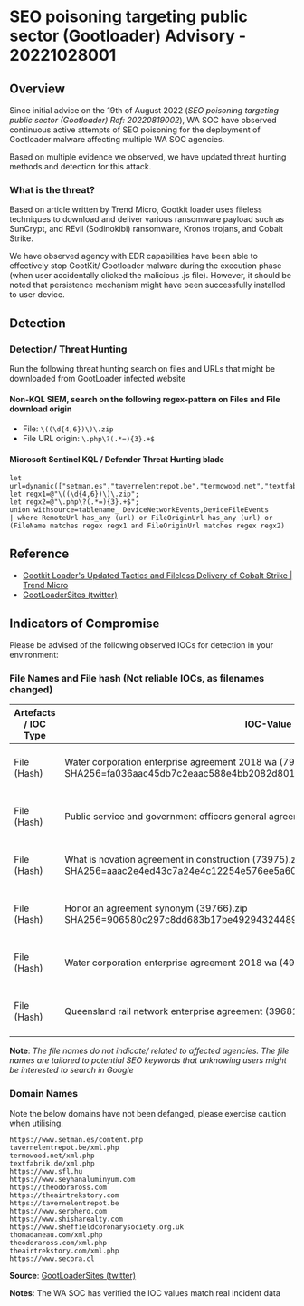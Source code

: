 # SEO poisoning targeting public sector (Gootloader) Advisory - 20221028001

## Overview

Since initial advice on the 19th of August 2022 (*SEO poisoning targeting public sector (Gootloader) Ref: 20220819002*), WA SOC have observed continuous active attempts of SEO poisoning for the deployment of Gootloader malware affecting multiple WA SOC agencies.

Based on multiple evidence we observed, we have updated threat hunting methods and detection for this attack.

### What is the threat?

Based on article written by Trend Micro, Gootkit loader uses fileless techniques to download and deliver various ransomware payload such as SunCrypt, and REvil (Sodinokibi) ransomware, Kronos trojans, and Cobalt Strike.

We have observed agency with EDR capabilities have been able to effectively stop GootKit/ Gootloader malware during the execution phase (when user accidentally clicked the malicious .js file). However, it should be noted that persistence mechanism might have been successfully installed to user device.

## Detection

### Detection/ Threat Hunting

Run the following threat hunting search on files and URLs that might be downloaded from GootLoader infected website

#### Non-KQL SIEM, search on the following regex-pattern on Files and File download origin

- File: `\((\d{4,6})\)\.zip`
- File URL origin: `\.php\?(.*=){3}.+$`

#### Microsoft Sentinel KQL / Defender Threat Hunting blade

```kusto
let url=dynamic(["setman.es","tavernelentrepot.be","termowood.net","textfabrik.de","sfl.hu","seyhanaluminyum.com","theodoraross.com","theairtrekstory.com","tavernelentrepot.be","serphero.com","shisharealty.com","sheffieldcoronarysociety.org.uk","thomadaneau.com","theodoraross.com","theairtrekstory.com","secora.cl"]);
let regx1=@"\((\d{4,6})\)\.zip";
let regx2=@"\.php\?(.*=){3}.+$";
union withsource=tablename_ DeviceNetworkEvents,DeviceFileEvents
| where RemoteUrl has_any (url) or FileOriginUrl has_any (url) or (FileName matches regex regx1 and FileOriginUrl matches regex regx2)
```

## Reference

- [Gootkit Loader's Updated Tactics and Fileless Delivery of Cobalt Strike | Trend Micro](https://www.trendmicro.com/en_us/research/22/g/gootkit-loaders-updated-tactics-and-fileless-delivery-of-cobalt-strike.html)
- [GootLoaderSites (twitter)](https://twitter.com/GootLoaderSites)

## Indicators of Compromise

Please be advised of the following observed IOCs for detection in your environment:

### File Names and File hash (Not reliable IOCs, as filenames changed)

| Artefacts / IOC Type | IOC-Value                                                                                                                             | Description                         |
| -------------------- | ------------------------------------------------------------------------------------------------------------------------------------- | ----------------------------------- |
| File (Hash)          | Water corporation enterprise agreement 2018 wa (79577).zip<br>SHA256=fa036aac45db7c2eaac588e4bb2082d801e7eeb7deb3b33b89dc0426469333b7 | Gootkit Malicious file - Downloaded |
| File (Hash)          | Public service and government officers general agreement 2014 (74209).zip                                                             | Gootkit Malicious file - Downloaded |
| File (Hash)          | What is novation agreement in construction (73975).zip<br>SHA256=aaac2e4ed43c7a24e4c12254e576ee5a602465afd5c2df6d5d573ae805035868     | Gootkit Malicious file - Downloaded |
| File (Hash)          | Honor an agreement synonym (39766).zip<br>SHA256=906580c297c8dd683b17be49294324489393071c35606b9ba4b878a8dbcf1088                     | Gootkit Malicious file - Downloaded |
| File (Hash)          | Water corporation enterprise agreement 2018 wa (49326).zip                                                                            | Gootkit Malicious file - Downloaded |
| File (Hash)          | Queensland rail network enterprise agreement (39681)                                                                                  | Gootkit Malicious file - Downloaded |

**Note**: *The file names do not indicate/ related to affected agencies. The file names are tailored to potential SEO keywords that unknowing users might be interested to search in Google*

### Domain Names

Note the below domains have not been defanged, please exercise caution when utilising.

```text
https://www.setman.es/content.php
tavernelentrepot.be/xml.php
termowood.net/xml.php
textfabrik.de/xml.php
https://www.sfl.hu
https://www.seyhanaluminyum.com
https://theodoraross.com
https://theairtrekstory.com
https://tavernelentrepot.be
https://www.serphero.com
https://www.shisharealty.com
https://www.sheffieldcoronarysociety.org.uk
thomadaneau.com/xml.php
theodoraross.com/xml.php
theairtrekstory.com/xml.php
https://www.secora.cl
```

**Source**: [GootLoaderSites (twitter)](https://twitter.com/GootLoaderSites)

**Notes**: The WA SOC has verified the IOC values match real incident data
